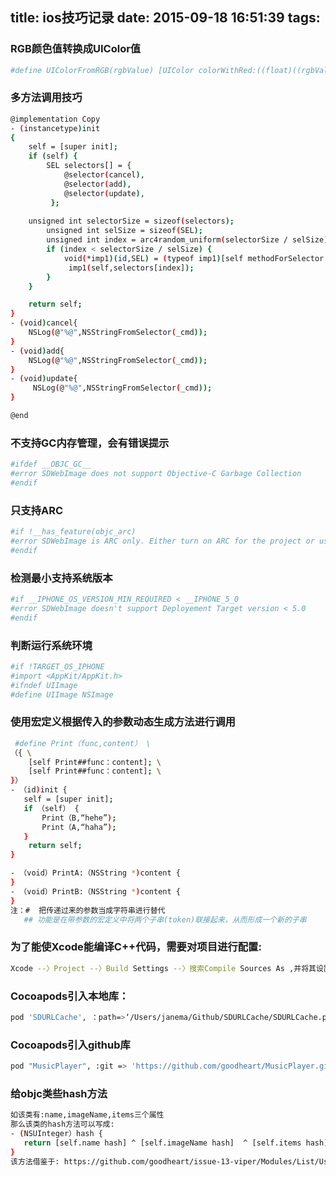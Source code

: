 title: ios技巧记录
date: 2015-09-18 16:51:39
tags:
---

### RGB颜色值转换成UIColor值
``` bash
#define UIColorFromRGB(rgbValue) [UIColor colorWithRed:((float)((rgbValue & 0xFF0000) >> 16))/255.0 green:((float)((rgbValue & 0xFF00) >> 8))/255.0 blue:((float)(rgbValue & 0xFF))/255.0 alpha:1.0]
```

### 多方法调用技巧
``` bash
@implementation Copy
- (instancetype)init
{
    self = [super init];
    if (self) {
        SEL selectors[] = {
            @selector(cancel),
            @selector(add),
            @selector(update),
         };
						        
	unsigned int selectorSize = sizeof(selectors);
    	unsigned int selSize = sizeof(SEL);
    	unsigned int index = arc4random_uniform(selectorSize / selSize);
    	if (index < selectorSize / selSize) {
       		void(*imp1)(id,SEL) = (typeof imp1)[self methodForSelector:selectors[index]];
      		 imp1(self,selectors[index]);
        }
    }

    return self;
}
- (void)cancel{
    NSLog(@"%@",NSStringFromSelector(_cmd));
}
- (void)add{
    NSLog(@"%@",NSStringFromSelector(_cmd));
}
- (void)update{
     NSLog(@"%@",NSStringFromSelector(_cmd));
}

@end
```

### 不支持GC内存管理，会有错误提示
``` bash
#ifdef __OBJC_GC__
#error SDWebImage does not support Objective-C Garbage Collection
#endif
```

### 只支持ARC
``` bash
#if !__has_feature(objc_arc)
#error SDWebImage is ARC only. Either turn on ARC for the project or use -fobjc-arc flag
#endif
```

### 检测最小支持系统版本
``` bash
#if __IPHONE_OS_VERSION_MIN_REQUIRED < __IPHONE_5_0
#error SDWebImage doesn't support Deployement Target version < 5.0
#endif
```

### 判断运行系统环境
``` bash
#if !TARGET_OS_IPHONE
#import <AppKit/AppKit.h>
#ifndef UIImage
#define UIImage NSImage
```

### 使用宏定义根据传入的参数动态生成方法进行调用
``` bash
 #define Print（func,content） \
（{ \
    [self Print##func：content]; \
    [self Print##func：content]; \
}）
- （id)init {
   self = [super init];
   if （self） {
       Print（B,“hehe”);
       Print（A,“haha”);
   }
    return self;
}

- （void）PrintA:（NSString *)content {
}
- （void）PrintB:（NSString *)content {
}
注：#  把传递过来的参数当成字符串进行替代
   ## 功能是在带参数的宏定义中将两个子串(token)联接起来，从而形成一个新的子串
```

###  为了能使Xcode能编译C++代码，需要对项目进行配置:
``` bash
Xcode --〉Project --〉Build Settings --〉搜索Compile Sources As ,并将其设置成Objective C++
```

### Cocoapods引入本地库： 
```bash
pod 'SDURLCache', ：path=>‘/Users/janema/Github/SDURLCache/SDURLCache.podspec'
```
### Cocoapods引入github库
``` bash
pod "MusicPlayer", :git => 'https://github.com/goodheart/MusicPlayer.git'
```

### 给objc类些hash方法
``` bash
如该类有:name,imageName,items三个属性
那么该类的hash方法可以写成:
- (NSUInteger）hash {
   return [self.name hash] ^ [self.imageName hash]  ^ [self.items hash];
}
该方法借鉴于: https://github.com/goodheart/issue-13-viper/Modules/List/User Interface/Presenter/VTDUpcomingDisplaySection类的hash方法
```
